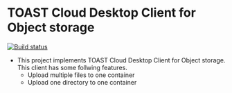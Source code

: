 # TOAST Cloud Desktop Client for Object storage

[![Build status](https://ci.appveyor.com/api/projects/status/yu9ne28x6snhy4c5?svg=true)](https://ci.appveyor.com/project/hide1202/toastcloud-object-storage-client)

- This project implements TOAST Cloud Desktop Client for Object storage. This client has some follwing features.
    - Upload multiple files to one container
    - Upload one directory to one container
